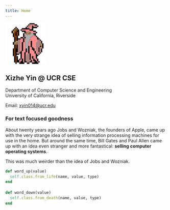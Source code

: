 ```yaml
---
title: Home
---
```


<!-- <img src="/images/partywizard.gif" style="max-width:15%;min-width:40px;float:right;" alt="Github repo" />(https://github.com/goodroot/hugo-classic) -->
![example image](/images/partywizard.gif "An exemplary image")

## Xizhe Yin @ UCR CSE

Department of Computer Science and Engineering \
University of California, Riverside

Email: xyin014@ucr.edu

### For text focused goodness

About twenty years ago Jobs and Wozniak, the founders of Apple, came up with the very strange idea of selling information processing machines for use in the home. But around the same time, Bill Gates and Paul Allen came up with an idea even stranger and more fantastical: **selling computer operating systems**.

This was much weirder than the idea of Jobs and Wozniak.


~~~ruby
def word_up(value)
  self.class.from_life(name, value, type)
end

def word_down(value)
  self.class.from_death(name, value, type)
end
~~~

